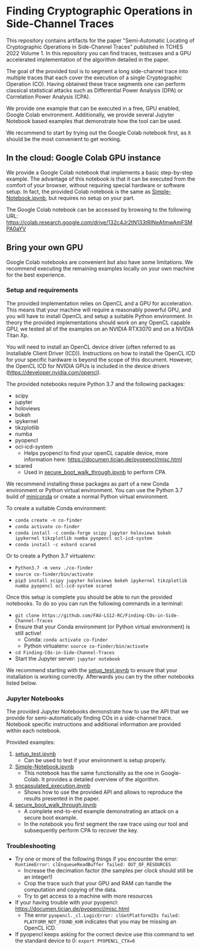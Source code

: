 # Finding Cryptographic Operations in Side-Channel Traces

This repository contains artifacts for the paper "Semi-Automatic Locating of Cryptographic Operations in Side-Channel Traces" published in TCHES 2022 Volume 1.
In this repository you can find traces, testcases and a GPU accelerated implementation of the algorithm detailed in the paper.

The goal of the provided tool is to segment a long side-channel trace into multiple traces that each cover the execution of a single Cryptographic Operation (CO).
Having obtained these trace segments one can perform classical statistical attacks such as Differential Power Analysis (DPA) or Correlation Power Analysis (CPA).

We provide one example that can be executed in a free, GPU enabled, Google Colab environment. Additionally, we provide several Jupyter Notebook based examples that demonstrate how the tool can be used.

We recommend to start by trying out the Google Colab notebook first, as it should be the most convenient to get working.


## In the cloud: Google Colab GPU instance

We provide a Google Colab notebook that implements a basic step-by-step example. The advantage of this notebook is that it can be executed from the comfort of your browser, without requiring special hardware or software setup. In fact, the provided Colab notebook is the same as [Simple-Notebook.ipynb](Simple-Notebook.ipynb), but requires no setup on your part. 

The Google Colab notebook can be accessed by browsing to the following URL:
https://colab.research.google.com/drive/132c4Jr2tN133tRINeAfmwAmFSMPA0aYV



## Bring your own GPU

Google Colab notebooks are convenient but also have some limitations. We recommend executing the remaining examples locally on your own machine for the best experience.


### Setup and requirements

The provided implementation relies on OpenCL and a GPU for acceleration. This means that your machine will require a reasonably powerful GPU, and you will have to install OpenCL and setup a suitable Python environment. In theory the provided implementations should work on any OpenCL capable GPU, we tested all of the examples on an NVIDIA RTX3070 and on a NVIDIA Titan Xp.

You will need to install an OpenCL device driver (often referred to as Installable Client Driver (ICD)). Instructions on how to install the OpenCL ICD for your specific hardware is beyond the scope of this document. However, the OpenCL ICD for NVIDIA GPUs is included in the device drivers (https://developer.nvidia.com/opencl). 

The provided notebooks require Python 3.7 and the following packages:
* scipy
* jupyter
* holoviews
* bokeh
* ipykernel
* tikzplotlib
* numba
* pyopencl
* ocl-icd-system 
    * Helps pyopencl to find your openCL capable device, more information here: https://documen.tician.de/pyopencl/misc.html
* scared
    * Used in [secure_boot_walk_through.ipynb](secure_boot_walk_through.ipynb) to perform CPA


We recommend installing these packages as part of a new Conda environment or Python virtual environment.
You can use the Python 3.7 build of [miniconda](https://docs.conda.io/en/latest/miniconda.html#linux-installers) or create a normal Python virtual environment. 

To create a suitable Conda environment:
* `conda create -n co-finder`
* `conda activate co-finder`
* `conda install -c conda-forge scipy jupyter holoviews bokeh ipykernel tikzplotlib numba pyopencl ocl-icd-system`
* `conda install -c eshard scared`

Or to create a Python 3.7 virtualenv:
* `Python3.7 -m venv ./co-finder`
* `source co-finder/bin/activate`
* `pip3 install scipy jupyter holoviews bokeh ipykernel tikzplotlib numba pyopencl ocl-icd-system scared`

Once this setup is complete you should be able to run the provided notebooks.
To do so you can run the following commands in a terminal:

* `git clone https://github.com/FAU-LS12-RC/Finding-COs-in-Side-Channel-Traces`
* Ensure that your Conda environment (or Python virtual environment) is still active!
    * Conda: `conda activate co-finder`
    * Python virtualenv: `source co-finder/bin/activate`
* `cd Finding-COs-in-Side-Channel-Traces`
* Start the Jupyter server: `jupyter notebook`

We recommend starting with the [setup_test.ipynb](setup_test.ipynb) to ensure that your installation is working correctly.
Afterwards you can try the other notebooks listed below.

### Jupyter Notebooks

The provided Jupyter Notebooks demonstrate how to use the API that we provide for semi-automatically finding COs in a side-channel trace. Notebook specific instructions and additional information are provided within each notebook.

Provided examples:
1. [setup_test.ipynb](setup_test.ipynb) 
    * Can be used to test if your environment is setup properly.
2. [Simple-Notebook.ipynb](Simple-Notebook.ipynb) 
    * This notebook has the same functionality as the one in Google-Colab. It provides a detailed overview of the algorithm.
3. [encapsulated_execution.ipynb](encapsulated_execution.ipynb) 
    * Shows how to use the provided API and allows to reproduce the results presented in the paper.
4. [secure_boot_walk_through.ipynb](secure_boot_walk_through.ipynb) 
    * A complete end-to-end example demonstrating an attack on a secure boot example.
    * In the notebook you first segment the raw trace using our tool and subsequently perform CPA to recover the key.


### Troubleshooting

* Try one or more of the following things if you encounter the error: `RuntimeError: clEnqueueReadBuffer failed: OUT_OF_RESOURCES` 
    * Increase the decimation factor (the samples per clock should still be an integer!)
    * Crop the trace such that your GPU and RAM can handle the computation and copying of the data.
    * Try to get access to a machine with more resources 
* If your having trouble with your pyopencl: https://documen.tician.de/pyopencl/misc.html
    * The error `pyopencl._cl.LogicError: clGetPlatformIDs failed: PLATFORM_NOT_FOUND_KHR` indicates that you may be missing an OpenCL ICD.
* If pyopencl keeps asking for the correct device use this command to set the standard device to 0: `export PYOPENCL_CTX=0` 








